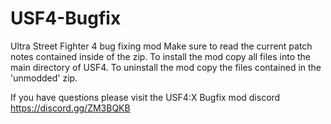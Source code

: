 # USF4-Bugfix
Ultra Street Fighter 4 bug fixing mod
Make sure to read the current patch notes contained inside of the zip. To install the mod copy all files
into the main directory of USF4. To uninstall the mod copy the files contained in the 'unmodded' zip.

If you have questions please visit the USF4:X Bugfix mod discord https://discord.gg/ZM3BQKB
